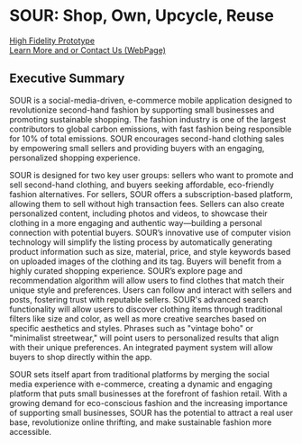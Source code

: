 # SOUR: Shop, Own, Upcycle, Reuse
<a href="https://www.figma.com/proto/g2zNAIX7VL5Y5x1WFeiQqM/Prototyping-in-Figma?page-id=0%3A1&node-id=0-2&node-type=frame&viewport=70%2C294%2C0.18&t=KqrqD8DWfHfmiwRZ-1&scaling=scale-down&content-scaling=fixed&starting-point-node-id=0%3A2" target="_blank">High Fidelity Prototype</a>  
<a href="https://www.sour.clothing/" target="_blank">Learn More and or Contact Us (WebPage)</a>
## Executive Summary
SOUR is a social-media-driven, e-commerce mobile application designed to revolutionize second-hand fashion by supporting small businesses and promoting sustainable shopping. The fashion industry is one of the largest contributors to global carbon emissions, with fast fashion being responsible for 10% of total emissions. SOUR encourages second-hand clothing sales by empowering small sellers and providing buyers with an engaging, personalized shopping experience.  

SOUR is designed for two key user groups: sellers who want to promote and sell second-hand clothing, and buyers seeking affordable, eco-friendly fashion alternatives. For sellers, SOUR offers a subscription-based platform, allowing them to sell without high transaction fees. Sellers can also create personalized content, including photos and videos, to showcase their clothing in a more engaging and authentic way—building a personal connection with potential buyers. SOUR’s innovative use of computer vision technology will simplify the listing process by automatically generating product information such as size, material, price, and style keywords based on uploaded images of the clothing and its tag. Buyers will benefit from a highly curated shopping experience. SOUR’s explore page and recommendation algorithm will allow users to find clothes that match their unique style and preferences. Users can follow and interact with sellers and posts, fostering trust with reputable sellers. SOUR's advanced search functionality will allow users to discover clothing items through traditional filters like size and color, as well as more creative searches based on specific aesthetics and styles. Phrases such as "vintage boho" or "minimalist streetwear," will point users to personalized results that align with their unique preferences. An integrated payment system will allow buyers to shop directly within the app.  

SOUR sets itself apart from traditional platforms by merging the social media experience with e-commerce, creating a dynamic and engaging platform that puts small businesses at the forefront of fashion retail. With a growing demand for eco-conscious fashion and the increasing importance of supporting small businesses, SOUR has the potential to attract a real user base, revolutionize online thrifting, and make sustainable fashion more accessible.  

